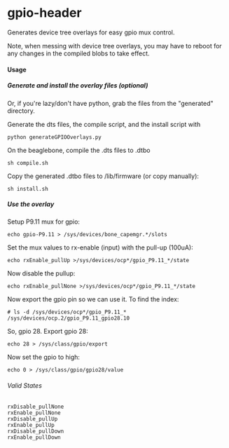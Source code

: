 gpio-header
==========

Generates device tree overlays for easy gpio mux control.

Note, when messing with device tree overlays, you may have to reboot for any changes in the compiled blobs to take effect.

#### Usage

##### Generate and install the overlay files (optional)

Or, if you're lazy/don't have python, grab the files from the "generated" directory.

Generate the dts files, the compile script, and the install script with

    python generateGPIOOverlays.py
    
On the beaglebone, compile the .dts files to .dtbo

    sh compile.sh
    
Copy the generated .dtbo files to /lib/firmware (or copy manually):

    sh install.sh
    
##### Use the overlay

Setup P9.11 mux for gpio:

    echo gpio-P9.11 > /sys/devices/bone_capemgr.*/slots
    
Set the mux values to rx-enable (input) with the pull-up (100uA):

    echo rxEnable_pullUp >/sys/devices/ocp*/gpio_P9.11_*/state
    
Now disable the pullup:

    echo rxEnable_pullNone >/sys/devices/ocp*/gpio_P9.11_*/state
    
Now export the gpio pin so we can use it. To find the index:

    # ls -d /sys/devices/ocp*/gpio_P9.11_*
    /sys/devices/ocp.2/gpio_P9.11_gpio28.10
    
So, gpio 28. Export gpio 28:

    echo 28 > /sys/class/gpio/export

Now set the gpio to high:

    echo 0 > /sys/class/gpio/gpio28/value

    
###### Valid States

    rxDisable_pullNone
    rxEnable_pullNone
    rxDisable_pullUp
    rxEnable_pullUp
    rxDisable_pullDown
    rxEnable_pullDown
